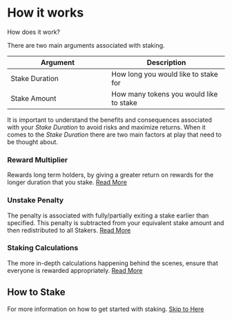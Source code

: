 # How it works

How does it work?

There are two main arguments associated with staking.

<table><thead><tr><th width="217.5">Argument</th><th>Description</th></tr></thead><tbody><tr><td>Stake Duration</td><td>How long you would like to stake for</td></tr><tr><td>Stake Amount</td><td>How many tokens you would like to stake</td></tr></tbody></table>

It is important to understand the benefits and consequences associated with your _Stake Duration_ to avoid risks and maximize returns. When it comes to the _Stake Duration_ there are two main factors at play that need to be thought about.

### Reward Multiplier

Rewards long term holders, by giving a greater return on rewards for the longer duration that you stake. [Read More](broken-reference)

### Unstake Penalty

The penalty is associated with fully/partially exiting a stake earlier than specified. This penalty is subtracted from your equivalent stake amount and then redistributed to all Stakers. [Read More](unstake-penalty.md)

### Staking Calculations

The more in-depth calculations happening behind the scenes, ensure that everyone is rewarded appropriately. [Read More](broken-reference)&#x20;





## How to Stake

For more information on how to get started with staking. [Skip to Here](../../getting-started/earning-rewards.md)
